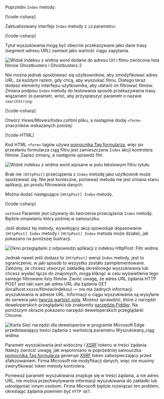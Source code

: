 <!--
[!code-html[](../../tutorials/first-mvc-app/start-mvc/sample/MvcMovie/Views/Shared/_Layout.cshtml?highlight=7,31)]


[!code-csharp[](../../tutorials/first-mvc-app/start-mvc/sample/MvcMovie/Controllers/MoviesController.cs?name=snippet_1stSearch)]

[!code-csharp[](../../tutorials/first-mvc-app/start-mvc/sample/MvcMovie/Controllers/MoviesController.cs?name=snippet_SearchNull)]

![Index view](../../tutorials/first-mvc-app/search/_static/ghost.png)


[!code-csharp[](../../tutorials/first-mvc-app/start-mvc/sample/MvcMovie/Startup.cs?highlight=5&name=snippet_1)]

--> 

Poprzedni `Index` metody:

[!code-csharp[](../../tutorials/first-mvc-app/start-mvc/sample/MvcMovie/Controllers/MoviesController.cs?highlight=1,8&name=snippet_1stSearch)]

Zaktualizowany interfejs `Index` metody z `id` parametru:

[!code-csharp[](../../tutorials/first-mvc-app/start-mvc/sample/MvcMovie/Controllers/MoviesController.cs?highlight=1,8&name=snippet_SearchID)]

Tytuł wyszukiwania mogą być obecnie przekazywane jako dane trasy (segment adresu URL) zamiast jako wartość ciągu zapytania.

![Widok indeksu z widma word dodane do adresu Url i filmu zwrócona lista filmów Ghostbusters i Ghostbusters 2](../../tutorials/first-mvc-app/search/_static/g2.png)

Nie można jednak spodziewać się użytkowników, aby zmodyfikować adres URL, za każdym razem, gdy chcą, aby wyszukać filmu. Dlatego teraz dodasz elementy interfejsu użytkownika, aby ułatwić im filtrować filmów. Zmiana podpisu `Index` metody do testowania sposób przekazywania trasy wiązaniem `ID` parametr, wróć, aby przyspieszyć parametr o nazwie `searchString`:

[!code-csharp[](../../tutorials/first-mvc-app/start-mvc/sample/MvcMovie/Controllers/MoviesController.cs?highlight=1&name=snippet_1stSearch)]

Otwórz *Views/Movies/Index.cshtml* pliku, a następnie dodaj `<form>` znaczników wskazanych poniżej:

[!code-HTML[](../../tutorials/first-mvc-app/start-mvc/sample/MvcMovie/Views/Movies/IndexForm1.cshtml?highlight=10-16&range=4-21)]

Kod HTML `<form>` tagów używa [pomocnika Tag formularza](../../mvc/views/working-with-forms.md), więc po przesłaniu formularza ciąg filtru jest zamieszczana `Index` akcji kontrolera filmów. Zapisz zmiany, a następnie sprawdź filtr.

![Widok indeksu z widma word wpisane w polu tekstowym filtru tytułu](../../tutorials/first-mvc-app/search/_static/filter.png)

Brak nie `[HttpPost]` przeciążenia z `Index` metodę jako użytkownik może spodziewać się. Nie jest konieczne, ponieważ metoda nie jest zmiana stanu aplikacji, po prostu filtrowania danych.

Można dodać następujące `[HttpPost] Index` metody.

[!code-csharp[](../../tutorials/first-mvc-app/start-mvc/sample/MvcMovie/Controllers/MoviesController.cs?highlight=1&name=snippet_SearchPost)]

`notUsed` Parametr jest używany do tworzenia przeciążenia `Index` metody. Będzie omawianiu który później w samouczku.

Jeśli dodasz tej metody, wywołujący akcji spowoduje dopasowanie `[HttpPost] Index` metody i `[HttpPost] Index` metoda może działać, jak pokazano na poniższej ilustracji.

![Okno przeglądarki z odpowiedzi aplikacji z indeksu HttpPost: Filtr widma](../../tutorials/first-mvc-app/search/_static/fo.png)

Jednak nawet jeśli dodasz to `[HttpPost]` wersji `Index` metody, jest to ograniczenie, w jaki sposób to wszystko zostało zaimplementowane. Załóżmy, że chcesz utworzyć zakładkę określonego wyszukiwania lub chcesz wysłać łącze do znajomych, mogą kliknąć w celu wyświetlenia tego samego filtrowane listy filmów. Zwróć uwagę, że adres URL żądania HTTP POST jest taki sam jak adres URL dla żądania GET (localhost:xxxxx/filmów/indeksu) — nie ma żadnych informacji wyszukiwania w adresie URL. Informacji o ciągu wyszukiwania są wysyłane do serwera jako [tworzą wartość pola](https://developer.mozilla.org/docs/Learn/HTML/Forms/Sending_and_retrieving_form_data). Możesz sprawdzić, które z narzędzi deweloperskich przeglądarki lub znakomity [narzędzie Fiddler](http://www.telerik.com/fiddler). Na poniższym obrazie pokazano narzędzi deweloperskich przeglądarki Chrome:

![Karta Sieć narzędzi dla deweloperów w programie Microsoft Edge przedstawiający treści żądania z wartością parametru Wyszukiwany_ciąg widma](../../tutorials/first-mvc-app/search/_static/f12_rb.png)

Parametr wyszukiwania jest widoczny i [XSRF](../../security/anti-request-forgery.md) tokenu w treści żądania. Należy zwrócić uwagę, jak wspomniano w poprzedniej samouczka [pomocnika Tag formularza](../../mvc/views/working-with-forms.md) generuje [XSRF](../../security/anti-request-forgery.md) token zabezpieczający przed sfałszowaniem. Firma Microsoft nie modyfikacji danych, więc nie musimy zweryfikować token metody kontrolera.

Ponieważ parametr wyszukiwania znajduje się w treści żądania, a nie adres URL, nie można przechwytywanie informacji wyszukiwania do zakładki lub udostępniać innym osobom. Firma Microsoft będzie rozwiązać ten problem, określając żądania powinien być `HTTP GET`.
